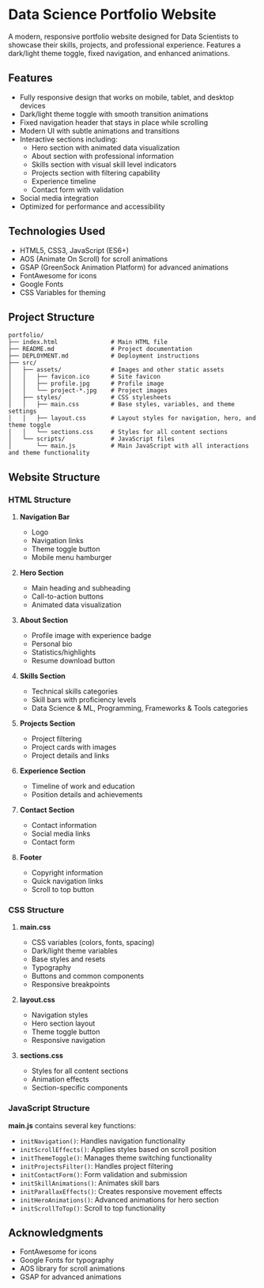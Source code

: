 # Data Science Portfolio Website

A modern, responsive portfolio website designed for Data Scientists to showcase their skills, projects, and professional experience. Features a dark/light theme toggle, fixed navigation, and enhanced animations.

## Features

- Fully responsive design that works on mobile, tablet, and desktop devices
- Dark/light theme toggle with smooth transition animations
- Fixed navigation header that stays in place while scrolling
- Modern UI with subtle animations and transitions
- Interactive sections including:
  - Hero section with animated data visualization
  - About section with professional information
  - Skills section with visual skill level indicators
  - Projects section with filtering capability
  - Experience timeline
  - Contact form with validation
- Social media integration
- Optimized for performance and accessibility

## Technologies Used

- HTML5, CSS3, JavaScript (ES6+)
- AOS (Animate On Scroll) for scroll animations
- GSAP (GreenSock Animation Platform) for advanced animations
- FontAwesome for icons
- Google Fonts
- CSS Variables for theming

## Project Structure

```
portfolio/
├── index.html               # Main HTML file
├── README.md                # Project documentation
├── DEPLOYMENT.md            # Deployment instructions
├── src/
│   ├── assets/              # Images and other static assets
│   │   ├── favicon.ico      # Site favicon
│   │   ├── profile.jpg      # Profile image
│   │   └── project-*.jpg    # Project images
│   ├── styles/              # CSS stylesheets
│   │   ├── main.css         # Base styles, variables, and theme settings
│   │   ├── layout.css       # Layout styles for navigation, hero, and theme toggle
│   │   └── sections.css     # Styles for all content sections
│   └── scripts/             # JavaScript files
│       └── main.js          # Main JavaScript with all interactions and theme functionality
```

## Website Structure

### HTML Structure

1. **Navigation Bar**
   - Logo
   - Navigation links
   - Theme toggle button
   - Mobile menu hamburger

2. **Hero Section**
   - Main heading and subheading
   - Call-to-action buttons
   - Animated data visualization

3. **About Section**
   - Profile image with experience badge
   - Personal bio
   - Statistics/highlights
   - Resume download button

4. **Skills Section**
   - Technical skills categories
   - Skill bars with proficiency levels
   - Data Science & ML, Programming, Frameworks & Tools categories

5. **Projects Section**
   - Project filtering
   - Project cards with images
   - Project details and links

6. **Experience Section**
   - Timeline of work and education
   - Position details and achievements

7. **Contact Section**
   - Contact information
   - Social media links
   - Contact form

8. **Footer**
   - Copyright information
   - Quick navigation links
   - Scroll to top button

### CSS Structure

1. **main.css**
   - CSS variables (colors, fonts, spacing)
   - Dark/light theme variables
   - Base styles and resets
   - Typography
   - Buttons and common components
   - Responsive breakpoints

2. **layout.css**
   - Navigation styles
   - Hero section layout
   - Theme toggle button
   - Responsive navigation

3. **sections.css**
   - Styles for all content sections
   - Animation effects
   - Section-specific components

### JavaScript Structure

**main.js** contains several key functions:

- `initNavigation()`: Handles navigation functionality
- `initScrollEffects()`: Applies styles based on scroll position
- `initThemeToggle()`: Manages theme switching functionality
- `initProjectsFilter()`: Handles project filtering
- `initContactForm()`: Form validation and submission
- `initSkillAnimations()`: Animates skill bars
- `initParallaxEffects()`: Creates responsive movement effects
- `initHeroAnimations()`: Advanced animations for hero section
- `initScrollToTop()`: Scroll to top functionality



## Acknowledgments

- FontAwesome for icons
- Google Fonts for typography
- AOS library for scroll animations
- GSAP for advanced animations
